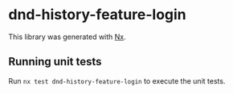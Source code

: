 # dnd-history-feature-login

This library was generated with [Nx](https://nx.dev).

## Running unit tests

Run `nx test dnd-history-feature-login` to execute the unit tests.
